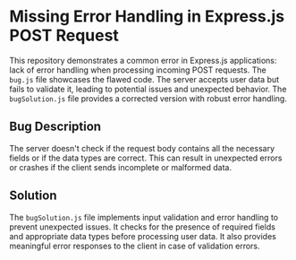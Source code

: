 # Missing Error Handling in Express.js POST Request

This repository demonstrates a common error in Express.js applications:  lack of error handling when processing incoming POST requests. The `bug.js` file showcases the flawed code.  The server accepts user data but fails to validate it, leading to potential issues and unexpected behavior. The `bugSolution.js` file provides a corrected version with robust error handling.

## Bug Description

The server doesn't check if the request body contains all the necessary fields or if the data types are correct.  This can result in unexpected errors or crashes if the client sends incomplete or malformed data.

## Solution

The `bugSolution.js` file implements input validation and error handling to prevent unexpected issues.  It checks for the presence of required fields and appropriate data types before processing user data.  It also provides meaningful error responses to the client in case of validation errors.